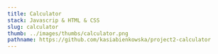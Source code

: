 ```yaml
---
title: Calculator
stack: Javascrip & HTML & CSS 
slug: calculator
thumb: ../images/thumbs/calculator.png
pathname: https://github.com/kasiabienkowska/project2-calculator
---
```

